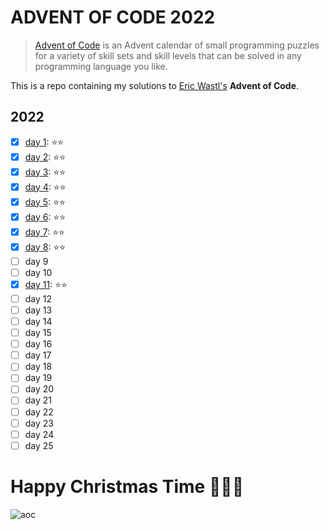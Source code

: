 # ADVENT OF CODE 2022

> [Advent of Code](https://adventofcode.com) is an Advent calendar of small programming 
> puzzles for a variety of skill sets and skill levels that 
> can be solved in any programming language you like.

This is a repo containing my solutions to [Eric Wastl's](http://was.tl/) **Advent of Code**. 

## 2022
- [x] [day 1](2022/01): ⭐️⭐️
- [x] [day 2](2022/02): ⭐️⭐️
- [x] [day 3](2022/03): ⭐️⭐️
- [x] [day 4](2022/04): ⭐️⭐️
- [x] [day 5](2022/05): ⭐️⭐️
- [x] [day 6](2022/06): ⭐️⭐️
- [x] [day 7](2022/07): ⭐️⭐️
- [x] [day 8](2022/08): ⭐️⭐️
- [ ] day 9
- [ ] day 10
- [x] [day 11](2022/11): ⭐️⭐️
- [ ] day 12
- [ ] day 13
- [ ] day 14
- [ ] day 15
- [ ] day 16
- [ ] day 17
- [ ] day 18
- [ ] day 19
- [ ] day 20
- [ ] day 21
- [ ] day 22
- [ ] day 23
- [ ] day 24
- [ ] day 25

# Happy Christmas Time 🎄🎅🎁

![aoc](https://user-images.githubusercontent.com/44790691/205436051-c0ac3f3a-4b44-446c-a7fc-f523c7447f05.gif)


